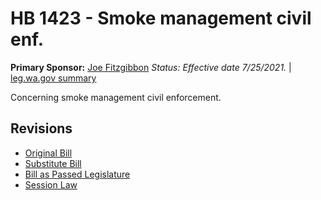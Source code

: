 # HB 1423 - Smoke management civil enf.
**Primary Sponsor:** [Joe Fitzgibbon](/person/leg/joe.fitzgibbon.md)
*Status: Effective date 7/25/2021.* | [leg.wa.gov summary](https://app.leg.wa.gov/billsummary?BillNumber=1423&Year=2021)

Concerning smoke management civil enforcement.

## Revisions
* [Original Bill](1/)
* [Substitute Bill](S/)
* [Bill as Passed Legislature](S.PL/)
* [Session Law](S.SL/)
